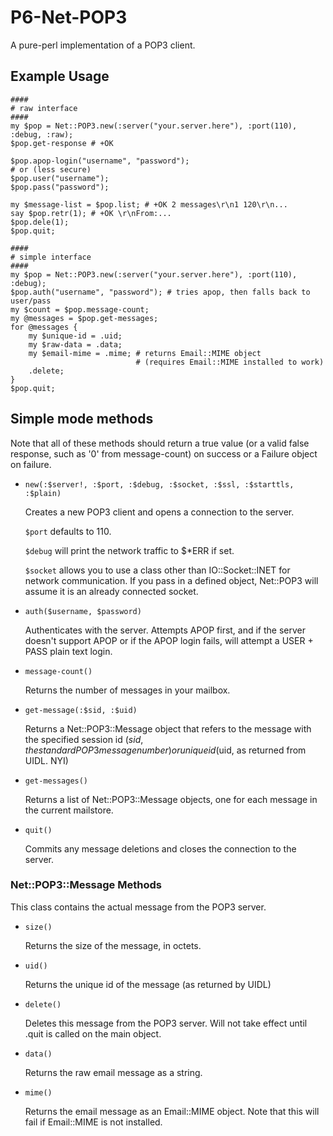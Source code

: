 P6-Net-POP3
===========

A pure-perl implementation of a POP3 client.

## Example Usage ##

    ####
    # raw interface
    ####
    my $pop = Net::POP3.new(:server("your.server.here"), :port(110), :debug, :raw);
    $pop.get-response # +OK
    
    $pop.apop-login("username", "password");
    # or (less secure)
    $pop.user("username");
    $pop.pass("password");

    my $message-list = $pop.list; # +OK 2 messages\r\n1 120\r\n...
    say $pop.retr(1); # +OK \r\nFrom:...
    $pop.dele(1);
    $pop.quit;

    ####
    # simple interface
    ####
    my $pop = Net::POP3.new(:server("your.server.here"), :port(110), :debug);
    $pop.auth("username", "password"); # tries apop, then falls back to user/pass
    my $count = $pop.message-count;
    my @messages = $pop.get-messages;
    for @messages {
        my $unique-id = .uid;
        my $raw-data = .data;
        my $email-mime = .mime; # returns Email::MIME object
                                # (requires Email::MIME installed to work)
        .delete;
    }
    $pop.quit;

## Simple mode methods ##

Note that all of these methods should return a true value (or a valid false response,
such as '0' from message-count) on success or a Failure object on failure.

 -  `new(:$server!, :$port, :$debug, :$socket, :$ssl, :$starttls, :$plain)`

    Creates a new POP3 client and opens a connection to the server.

    `$port` defaults to 110.

    `$debug` will print the network traffic to $*ERR if set.

    `$socket` allows you to use a class other than IO::Socket::INET for
    network communication. If you pass in a defined object, Net::POP3 will assume
    it is an already connected socket.

 -  `auth($username, $password)`

    Authenticates with the server. Attempts APOP first, and if the server doesn't
    support APOP or if the APOP login fails, will attempt a USER + PASS plain text
    login.

 -  `message-count()`

    Returns the number of messages in your mailbox.

 -  `get-message(:$sid, :$uid)`

    Returns a Net::POP3::Message object that refers to the message with the specified
    session id ($sid, the standard POP3 message number) or unique id ($uid, as returned
    from UIDL. NYI)

 -  `get-messages()`

    Returns a list of Net::POP3::Message objects, one for each message in the current
    mailstore.

 -  `quit()`

    Commits any message deletions and closes the connection to the server.

### Net::POP3::Message Methods ###

This class contains the actual message from the POP3 server.

 -  `size()`

    Returns the size of the message, in octets.

 -  `uid()`

    Returns the unique id of the message (as returned by UIDL)

 -  `delete()`

    Deletes this message from the POP3 server. Will not take effect until .quit is
    called on the main object.

 -  `data()`

    Returns the raw email message as a string.

 -  `mime()`

    Returns the email message as an Email::MIME object. Note that this will fail
    if Email::MIME is not installed.
